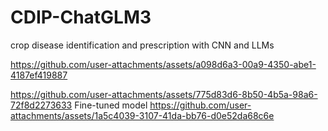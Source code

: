 # CDIP-ChatGLM3
crop disease identification and prescription with CNN and LLMs

https://github.com/user-attachments/assets/a098d6a3-00a9-4350-abe1-4187ef419887

https://github.com/user-attachments/assets/775d83d6-8b50-4b5a-98a6-72f8d2273633
Fine-tuned model
https://github.com/user-attachments/assets/1a5c4039-3107-41da-bb76-d0e52da68c6e
